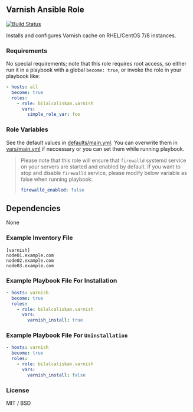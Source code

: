 ## Varnish Ansible Role

[![Build Status](https://travis-ci.org/bilalcaliskan/varnish-ansible-role.svg?branch=master)](https://travis-ci.org/bilalcaliskan/varnish-ansible-role)

Installs and configures Varnish cache on RHEL/CentOS 7/8 instances.

### Requirements

No special requirements; note that this role requires root access, so either run it in a
playbook with a global `become: true`, or invoke the role in your playbook like:

```yaml
- hosts: all
  become: true
  roles:
    - role: bilalcaliskan.varnish
      vars:
        simple_role_var: foo
```

### Role Variables

See the default values in [defaults/main.yml](defaults/main.yml). You can overwrite them in [vars/main.yml](vars/main.yml) if neccessary or you can set them while running playbook.

> Please note that this role will ensure that `firewalld` systemd service on your servers are started and enabled by default. If you want to stop and disable `firewalld` service, please modify below variable as false when running playbook:  
> ```yaml  
> firewalld_enabled: false


## Dependencies

None

### Example Inventory File

```
[varnish]
node01.example.com
node02.example.com
node03.example.com
```

### Example Playbook File For Installation
```yaml
- hosts: varnish
  become: true
  roles:
    - role: bilalcaliskan.varnish
      vars:
        varnish_install: true
```

### Example Playbook File For `Uninstallation`

```yaml
- hosts: varnish
  become: true
  roles:
    - role: bilalcaliskan.varnish
      vars:
        varnish_install: false
```

### License

MIT / BSD

